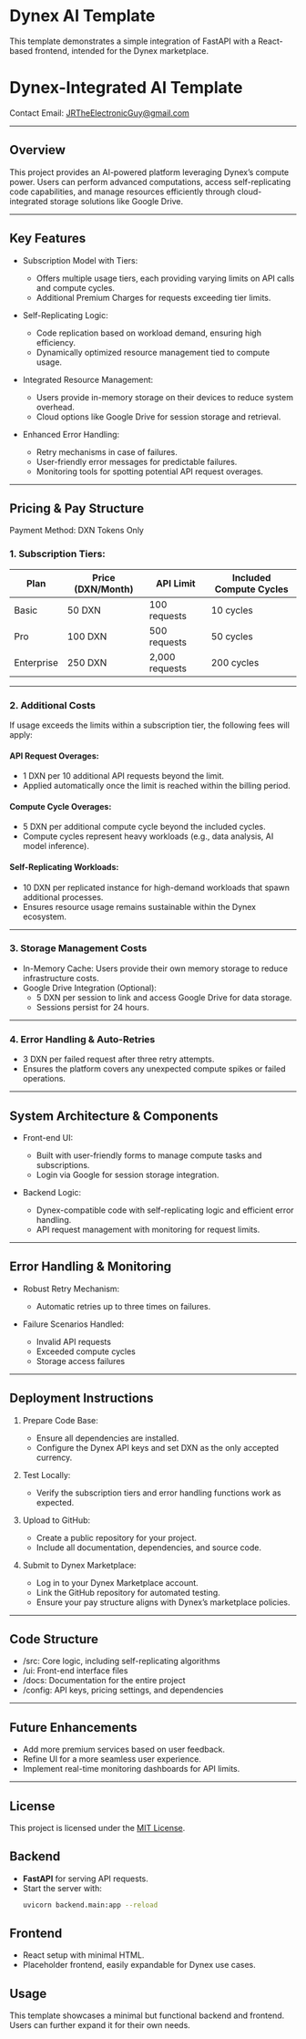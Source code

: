 # Dynex AI Template

This template demonstrates a simple integration of FastAPI with a React-based frontend, intended for the Dynex marketplace.

# Dynex-Integrated AI Template

Contact Email: JRTheElectronicGuy@gmail.com

---

## Overview  
This project provides an AI-powered platform leveraging Dynex’s compute power. Users can perform advanced computations, access self-replicating code capabilities, and manage resources efficiently through cloud-integrated storage solutions like Google Drive.

---

## Key Features  
- Subscription Model with Tiers:  
  - Offers multiple usage tiers, each providing varying limits on API calls and compute cycles.  
  - Additional Premium Charges for requests exceeding tier limits.  

- Self-Replicating Logic:  
  - Code replication based on workload demand, ensuring high efficiency.  
  - Dynamically optimized resource management tied to compute usage.

- Integrated Resource Management:  
  - Users provide in-memory storage on their devices to reduce system overhead.  
  - Cloud options like Google Drive for session storage and retrieval.

- Enhanced Error Handling:  
  - Retry mechanisms in case of failures.  
  - User-friendly error messages for predictable failures.  
  - Monitoring tools for spotting potential API request overages.

---

## Pricing & Pay Structure  

Payment Method: DXN Tokens Only  

### 1. Subscription Tiers:  
| Plan        | Price (DXN/Month) | API Limit  | Included Compute Cycles |
|-----------------|----------------------|----------------|-----------------------------|
| Basic           | 50 DXN               | 100 requests   | 10 cycles                   |
| Pro             | 100 DXN              | 500 requests   | 50 cycles                   |
| Enterprise      | 250 DXN              | 2,000 requests | 200 cycles                  |  

---

### 2. Additional Costs  
If usage exceeds the limits within a subscription tier, the following fees will apply:  

#### API Request Overages:  
- 1 DXN per 10 additional API requests beyond the limit.  
- Applied automatically once the limit is reached within the billing period.  

#### Compute Cycle Overages:  
- 5 DXN per additional compute cycle beyond the included cycles.  
- Compute cycles represent heavy workloads (e.g., data analysis, AI model inference).  

#### Self-Replicating Workloads:  
- 10 DXN per replicated instance for high-demand workloads that spawn additional processes.  
- Ensures resource usage remains sustainable within the Dynex ecosystem.  

---

### 3. Storage Management Costs  
- In-Memory Cache: Users provide their own memory storage to reduce infrastructure costs.  
- Google Drive Integration (Optional):  
  - 5 DXN per session to link and access Google Drive for data storage.  
  - Sessions persist for 24 hours.  

---

### 4. Error Handling & Auto-Retries  
- 3 DXN per failed request after three retry attempts.  
- Ensures the platform covers any unexpected compute spikes or failed operations.
---

## System Architecture & Components  
- Front-end UI:  
  - Built with user-friendly forms to manage compute tasks and subscriptions.  
  - Login via Google for session storage integration.

- Backend Logic:  
  - Dynex-compatible code with self-replicating logic and efficient error handling.  
  - API request management with monitoring for request limits.

---

## Error Handling & Monitoring  
- Robust Retry Mechanism:  
  - Automatic retries up to three times on failures.  

- Failure Scenarios Handled:  
  - Invalid API requests  
  - Exceeded compute cycles  
  - Storage access failures

---

## Deployment Instructions  
1. Prepare Code Base:  
   - Ensure all dependencies are installed.  
   - Configure the Dynex API keys and set DXN as the only accepted currency.

2. Test Locally:  
   - Verify the subscription tiers and error handling functions work as expected.

3. Upload to GitHub:  
   - Create a public repository for your project.  
   - Include all documentation, dependencies, and source code.

4. Submit to Dynex Marketplace:  
   - Log in to your Dynex Marketplace account.  
   - Link the GitHub repository for automated testing.  
   - Ensure your pay structure aligns with Dynex’s marketplace policies.

---

## Code Structure  
- /src: Core logic, including self-replicating algorithms  
- /ui: Front-end interface files  
- /docs: Documentation for the entire project  
- /config: API keys, pricing settings, and dependencies  

---

## Future Enhancements  
- Add more premium services based on user feedback.  
- Refine UI for a more seamless user experience.  
- Implement real-time monitoring dashboards for API limits.

---

## License  
This project is licensed under the [MIT License](https://opensource.org/licenses/MIT).

## Backend

- **FastAPI** for serving API requests.
- Start the server with:
  ```bash
  uvicorn backend.main:app --reload
  ```

## Frontend

- React setup with minimal HTML.
- Placeholder frontend, easily expandable for Dynex use cases.

## Usage

This template showcases a minimal but functional backend and frontend. Users can further expand it for their own needs.
